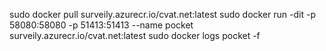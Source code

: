 sudo docker pull surveily.azurecr.io/cvat.net:latest
sudo docker run -dit -p 58080:58080 -p 51413:51413 --name pocket surveily.azurecr.io/cvat.net:latest
sudo docker logs pocket -f